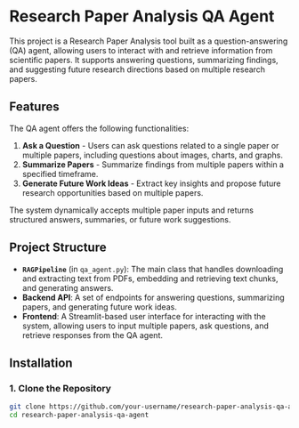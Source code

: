 # Research Paper Analysis QA Agent

This project is a Research Paper Analysis tool built as a question-answering (QA) agent, allowing users to interact with and retrieve information from scientific papers. It supports answering questions, summarizing findings, and suggesting future research directions based on multiple research papers.

## Features

The QA agent offers the following functionalities:
1. **Ask a Question** - Users can ask questions related to a single paper or multiple papers, including questions about images, charts, and graphs.
2. **Summarize Papers** - Summarize findings from multiple papers within a specified timeframe.
3. **Generate Future Work Ideas** - Extract key insights and propose future research opportunities based on multiple papers.

The system dynamically accepts multiple paper inputs and returns structured answers, summaries, or future work suggestions.

## Project Structure

- **`RAGPipeline`** (in `qa_agent.py`): The main class that handles downloading and extracting text from PDFs, embedding and retrieving text chunks, and generating answers.
- **Backend API**: A set of endpoints for answering questions, summarizing papers, and generating future work ideas.
- **Frontend**: A Streamlit-based user interface for interacting with the system, allowing users to input multiple papers, ask questions, and retrieve responses from the QA agent.

## Installation

### 1. Clone the Repository
   ```bash
   git clone https://github.com/your-username/research-paper-analysis-qa-agent.git
   cd research-paper-analysis-qa-agent
